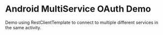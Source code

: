 # Android MultiService OAuth Demo

Demo using RestClientTemplate to connect to multiple different services in the same activity.
